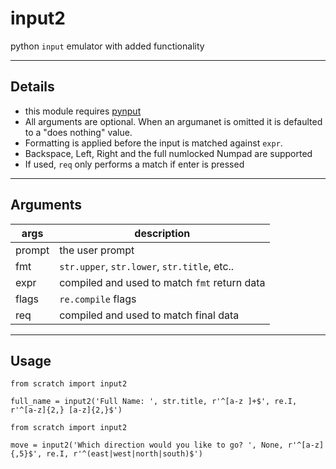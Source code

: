 # input2
python `input` emulator with added functionality

--------

## Details

* this module requires [pynput](https://pypi.org/project/pynput/)
* All arguments are optional. When an argumanet is omitted it is defaulted to a "does nothing" value.
* Formatting is applied before the input is matched against `expr`. 
* Backspace, Left, Right and the full numlocked Numpad are supported
* If used, `req` only performs a match if enter is pressed

-------

## Arguments
|args|description|
|-|-|
|prompt | the user prompt|
|fmt    | `str.upper`, `str.lower`, `str.title`, etc..|
|expr   | compiled and used to match `fmt` return data|
|flags  | `re.compile` flags|
|req    | compiled and used to match final data|

-------

## Usage
```python3
from scratch import input2

full_name = input2('Full Name: ', str.title, r'^[a-z ]+$', re.I, r'^[a-z]{2,} [a-z]{2,}$')
```

```python3
from scratch import input2

move = input2('Which direction would you like to go? ', None, r'^[a-z]{,5}$', re.I, r'^(east|west|north|south)$')
```
